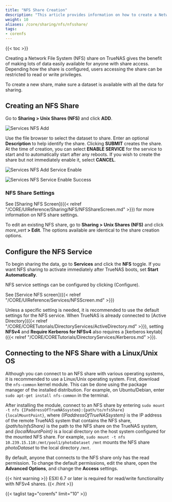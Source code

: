 ```yaml
---
title: "NFS Share Creation"
description: "This article provides information on how to create a Network File Share (NFS) on your TrueNAS."
weight: 10
aliases: /core/sharing/nfs/nfsshare/
tags:
- corenfs
---
```


{{< toc >}}

Creating a Network File System (NFS) share on TrueNAS gives the benefit of making lots of data easily available for anyone with share access.
Depending how the share is configured, users accessing the share can be restricted to read or write privileges.

To create a new share, make sure a dataset is available with all the data for sharing.

## Creating an NFS Share

Go to **Sharing > Unix Shares (NFS)** and click **ADD**.

![Services NFS Add](/images/CORE/12.0/SharingNFSAdd.png "Services NFS Add")

Use the file browser to select the dataset to share.
Enter an optional **Description** to help identify the share.
Clicking **SUBMIT** creates the share.
At the time of creation, you can select **ENABLE SERVICE** for the service to start and to automatically start after any reboots.
If you wish to create the share but not immediately enable it, select **CANCEL**.

![Services NFS Add Service Enable](/images/CORE/12.0/SharingNFSAddServiceEnable.png "Services NFS Add Service Enable")

![Services NFS Service Enable Success](/images/CORE/12.0/SharingNFSAddServiceEnableSuccess.png "Services NFS Add Service Enable Success")

### NFS Share Settings

See [Sharing NFS Screen]({{< relref "/CORE/UIReference/Sharing/NFS/NFSShareScreen.md" >}}) for more information on NFS share settings.

To edit an existing NFS share, go to **Sharing > Unix Shares (NFS)** and click <i class="material-icons" aria-hidden="true" title="Options">more_vert</i> **> Edit**.
The options available are identical to the share creation options.

## Configure the NFS Service

To begin sharing the data, go to **Services** and click the **NFS** toggle.
If you want NFS sharing to activate immediately after TrueNAS boots, set **Start Automatically**.

NFS service settings can be configured by clicking <i class="fa fa-pen" aria-hidden="true" title="Configure"></i> (Configure).

See [Service NFS screen]({{< relref "/CORE/UIReference/Services/NFSScreen.md" >}})

Unless a specific setting is needed, it is recommended to use the default settings for the NFS service.
When TrueNAS is already connected to [Active Directory]({{< relref "/CORE/CORETutorials/DirectoryServices/ActiveDirectory.md" >}}), setting **NFSv4** and **Require Kerberos for NFSv4** also requires a [kerberos keytab]({{< relref "/CORE/CORETutorials/DirectoryServices/Kerberos.md" >}}).

## Connecting to the NFS Share with a Linux/Unix OS

Although you can connect to an NFS share with various operating systems, it is recommended to use a Linux/Unix operating system.
First, download the `nfs-common` kernel module.
This can be done using the package manager of the installed distribution.
For example, on Ubuntu/Debian, enter `sudo apt-get install nfs-common` in the terminal.

After installing the module, connect to an NFS share by entering `sudo mount -t nfs {IPaddressOfTrueNASsystem}:{path/to/nfsShare} {localMountPoint}`, where *{IPaddressOfTrueNASsystem}* is the IP address of the remote TrueNAS system that contains the NFS share, *{path/to/nfsShare}* is the path to the NFS share on the TrueNAS system, and *{localMountPoint}* is a local directory on the host system configured for the mounted NFS share.
For example, `sudo mount -t nfs 10.239.15.110:/mnt/pool1/photoDataset /mnt` mounts the NFS share *photoDataset* to the local directory `/mnt`.

By default, anyone that connects to the NFS share only has the read permission.
To change the default permissions, edit the share, open the **Advanced Options**, and change the **Access** settings.

{{< hint warning >}}
ESXI 6.7 or later is required for read/write functionality with NFSv4 shares.
{{< /hint >}}

{{< taglist tag="corenfs" limit="10" >}}
